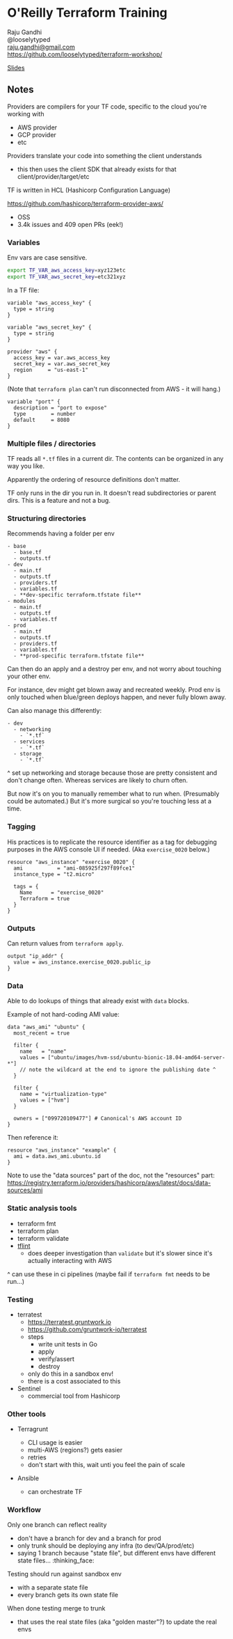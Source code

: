# O'Reilly Terraform Training

Raju Gandhi
<br>@looselytyped
<br>raju.gandhi@gmail.com
<br>https://github.com/looselytyped/terraform-workshop/

[Slides](terraformcloud719221663171366112.pdf)



## Notes

Providers are compilers for your TF code, specific to the cloud you're working with
- AWS provider
- GCP provider
- etc

Providers translate your code into something the client understands
- this then uses the client SDK that already exists for that client/provider/target/etc


TF is written in HCL (Hashicorp Configuration Language)


https://github.com/hashicorp/terraform-provider-aws/
- OSS
- 3.4k issues and 409 open PRs (eek!)



### Variables

Env vars are case sensitive.
```bash
export TF_VAR_aws_access_key=xyz123etc
export TF_VAR_aws_secret_key=etc321xyz
```
In a TF file:
```hcl
variable "aws_access_key" {
  type = string
}

variable "aws_secret_key" {
  type = string
}

provider "aws" {
  access_key = var.aws_access_key
  secret_key = var.aws_secret_key
  region     = "us-east-1"
}
```
(Note that `terraform plan` can't run disconnected from AWS - it will hang.)

```hcl
variable "port" {
  description = "port to expose"
  type        = number
  default     = 8080
}
```

### Multiple files / directories

TF reads all `*.tf` files in a current dir. The contents can be organized in any way you like.

Apparently the ordering of resource definitions don't matter.

TF only runs in the dir you run in. It doesn't read subdirectories or parent dirs. This is a feature and not a bug.

### Structuring directories

Recommends having a folder per env
```
- base
  - base.tf
  - outputs.tf
- dev
  - main.tf
  - outputs.tf
  - providers.tf
  - variables.tf
  - **dev-specific terraform.tfstate file**
- modules
  - main.tf
  - outputs.tf
  - variables.tf
- prod
  - main.tf
  - outputs.tf
  - providers.tf
  - variables.tf
  - **prod-specific terraform.tfstate file**
```

Can then do an apply and a destroy per env, and not worry about touching your other env.

For instance, dev might get blown away and recreated weekly. Prod env is only touched when blue/green deploys happen, and never fully blown away.

Can also manage this differently:
```
- dev
  - networking
    - `*.tf`
  - services
    - `*.tf`
  - storage
    - `*.tf`
```
^ set up networking and storage because those are pretty consistent and don't change often. Whereas services are likely to churn often.

But now it's on you to manually remember what to run when. (Presumably could be automated.) But it's more surgical so you're touching less at a time.

### Tagging

His practices is to replicate the resource identifier as a tag for debugging purposes in the AWS console UI if needed. (Aka `exercise_0020` below.)

```hcl
resource "aws_instance" "exercise_0020" {
  ami           = "ami-085925f297f89fce1"
  instance_type = "t2.micro"

  tags = {
    Name      = "exercise_0020"
    Terraform = true
  }
}
```

### Outputs

Can return values from `terraform apply`.

```hcl
output "ip_addr" {
  value = aws_instance.exercise_0020.public_ip
}
```

### Data

Able to do lookups of things that already exist with `data` blocks.

Example of not hard-coding AMI value:

```hcl
data "aws_ami" "ubuntu" {
  most_recent = true

  filter {
    name   = "name"
    values = ["ubuntu/images/hvm-ssd/ubuntu-bionic-18.04-amd64-server-*"]
    // note the wildcard at the end to ignore the publishing date ^
  }

  filter {
    name = "virtualization-type"
    values = ["hvm"]
  }

  owners = ["099720109477"] # Canonical's AWS account ID
}
```
Then reference it:
```hcl
resource "aws_instance" "example" {
  ami = data.aws_ami.ubuntu.id
}
```

Note to use the "data sources" part of the doc, not the "resources" part:
https://registry.terraform.io/providers/hashicorp/aws/latest/docs/data-sources/ami

### Static analysis tools

- terraform fmt
- terraform plan
- terraform validate
- [tflint](https://github.com/terraform-linters/tflint)
  - does deeper investigation than `validate` but it's slower since it's actually interacting with AWS

^ can use these in ci pipelines (maybe fail if `terraform fmt` needs to be run...)

### Testing

- terratest
  - https://terratest.gruntwork.io
  - https://github.com/gruntwork-io/terratest
  - steps
    - write unit tests in Go
    - apply
    - verify/assert
    - destroy
  - only do this in a sandbox env!
  - there is a cost associated to this
- Sentinel
  - commercial tool from Hashicorp

### Other tools

- Terragrunt
  - CLI usage is easier
  - multi-AWS (regions?) gets easier
  - retries
  - don't start with this, wait unti you feel the pain of scale

- Ansible
  - can orchestrate TF

### Workflow

Only one branch can reflect reality
- don't have a branch for dev and a branch for prod
- only trunk should be deploying any infra (to dev/QA/prod/etc)
- saying 1 branch because "state file", but different envs have different state files... :thinking_face:

Testing should run against sandbox env
- with a separate state file
- every branch gets its own state file

When done testing merge to trunk
- that uses the real state files (aka "golden master"?) to update the real envs
